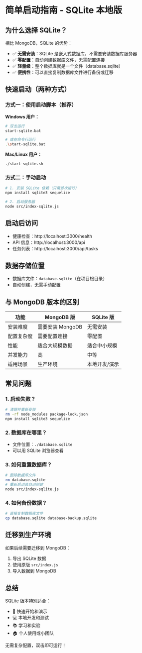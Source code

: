# 简单启动指南 - SQLite 本地版

## 为什么选择 SQLite？

相比 MongoDB，SQLite 的优势：
- ✅ **无需安装**：SQLite 是嵌入式数据库，不需要安装数据库服务器
- ✅ **零配置**：自动创建数据库文件，无需配置连接
- ✅ **轻量级**：整个数据库就是一个文件（database.sqlite）
- ✅ **便携性**：可以直接复制数据库文件进行备份或迁移

## 快速启动（两种方式）

### 方式一：使用启动脚本（推荐）

**Windows 用户：**
```bash
# 双击运行
start-sqlite.bat

# 或在命令行运行
.\start-sqlite.bat
```

**Mac/Linux 用户：**
```bash
./start-sqlite.sh
```

### 方式二：手动启动

```bash
# 1. 安装 SQLite 依赖（只需首次运行）
npm install sqlite3 sequelize

# 2. 启动服务器
node src/index-sqlite.js
```

## 启动后访问

- 健康检查：http://localhost:3000/health
- API 信息：http://localhost:3000/api
- 任务列表：http://localhost:3000/api/tasks

## 数据存储位置

- 数据库文件：`database.sqlite`（在项目根目录）
- 自动创建，无需手动配置

## 与 MongoDB 版本的区别

| 功能 | MongoDB 版 | SQLite 版 |
|------|-----------|-----------|
| 安装难度 | 需要安装 MongoDB | 无需安装 |
| 配置复杂度 | 需要配置连接 | 零配置 |
| 性能 | 适合大规模数据 | 适合中小规模 |
| 并发能力 | 高 | 中等 |
| 适用场景 | 生产环境 | 本地开发/演示 |

## 常见问题

### 1. 启动失败？
```bash
# 清理并重新安装
rm -rf node_modules package-lock.json
npm install sqlite3 sequelize
```

### 2. 数据库在哪里？
- 文件位置：`./database.sqlite`
- 可以用 SQLite 浏览器查看

### 3. 如何重置数据库？
```bash
# 删除数据库文件
rm database.sqlite
# 重新启动会自动创建
node src/index-sqlite.js
```

### 4. 如何备份数据？
```bash
# 直接复制数据库文件
cp database.sqlite database-backup.sqlite
```

## 迁移到生产环境

如果后续需要迁移到 MongoDB：
1. 导出 SQLite 数据
2. 使用原版 `src/index.js`
3. 导入数据到 MongoDB

## 总结

SQLite 版本特别适合：
- 🚀 快速开始和演示
- 💻 本地开发和测试
- 📚 学习和实验
- 🏠 个人使用或小团队

无需复杂配置，双击即可运行！